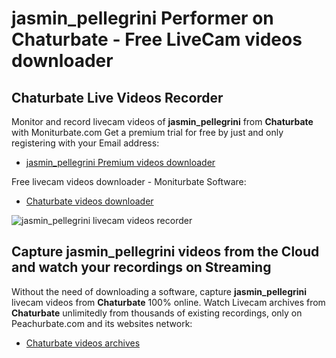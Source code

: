 # jasmin_pellegrini Performer on Chaturbate - Free LiveCam videos downloader

## Chaturbate Live Videos Recorder

Monitor and record livecam videos of **jasmin_pellegrini** from **Chaturbate** with Moniturbate.com
Get a premium trial for free by just and only registering with your Email address:
* [jasmin_pellegrini Premium videos downloader](https://moniturbate.com/request-demo-licence-key.html)

Free livecam videos downloader - Moniturbate Software:
* [Chaturbate videos downloader](https://moniturbate.com/moniturbate-download-software.html)

![jasmin_pellegrini livecam videos recorder](https://peachurnet.com/templates/moniturbate-software.png)


## Capture jasmin_pellegrini videos from the Cloud and watch your recordings on Streaming

Without the need of downloading a software, capture **jasmin_pellegrini** livecam videos from **Chaturbate** 100% online.
Watch Livecam archives from **Chaturbate** unlimitedly from thousands of existing recordings, only on Peachurbate.com and its websites network:
* [Chaturbate videos archives](https://peachurnet.com/)